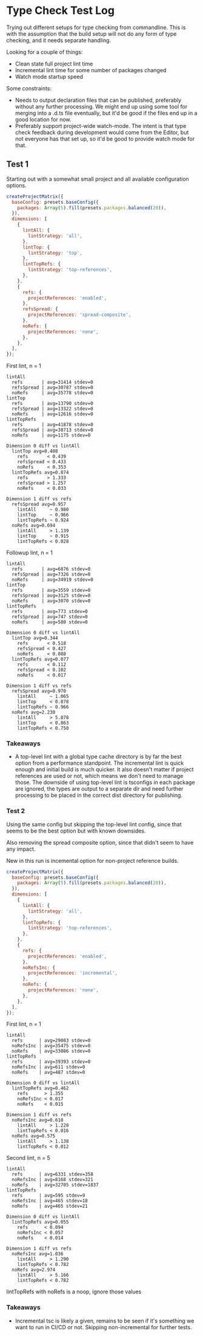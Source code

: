 # Type Check Test Log

Trying out different setups for type checking from commandline. This is with the assumption that the build setup will not do any form of type checking, and it needs separate handling.

Looking for a couple of things:

- Clean state full project lint time
- Incremental lint time for some number of packages changed
- Watch mode startup speed

Some constraints:

- Needs to output declaration files that can be published, preferably without any further processing. We might end up using some tool for merging into a .d.ts file eventually, but it'd be good if the files end up in a good location for now.
- Preferably support project-wide watch-mode. The intent is that type check feedback during development would come from the Editor, but not everyone has that set up, so it'd be good to provide watch mode for that.

## Test 1

Starting out with a somewhat small project and all available configuration options.

```js
createProjectMatrix({
  baseConfig: presets.baseConfig({
    packages: Array(5).fill(presets.packages.balanced(20)),
  }),
  dimensions: [
    {
      lintAll: {
        lintStrategy: 'all',
      },
      lintTop: {
        lintStrategy: 'top',
      },
      lintTopRefs: {
        lintStrategy: 'top-references',
      },
    },
    {
      refs: {
        projectReferences: 'enabled',
      },
      refsSpread: {
        projectReferences: 'spread-composite',
      },
      noRefs: {
        projectReferences: 'none',
      },
    },
  ],
});
```

First lint, n = 1

```text
lintAll
  refs       | avg=31414 stdev=0
  refsSpread | avg=30787 stdev=0
  noRefs     | avg=35778 stdev=0
lintTop
  refs       | avg=13790 stdev=0
  refsSpread | avg=13322 stdev=0
  noRefs     | avg=12616 stdev=0
lintTopRefs
  refs       | avg=41878 stdev=0
  refsSpread | avg=38713 stdev=0
  noRefs     | avg=1175 stdev=0

Dimension 0 diff vs lintAll
  lintTop avg=0.408
    refs       < 0.439
    refsSpread < 0.433
    noRefs     < 0.353
  lintTopRefs avg=0.874
    refs       > 1.333
    refsSpread > 1.257
    noRefs     < 0.033

Dimension 1 diff vs refs
  refsSpread avg=0.957
    lintAll     ~ 0.980
    lintTop     ~ 0.966
    lintTopRefs ~ 0.924
  noRefs avg=0.694
    lintAll     > 1.139
    lintTop     ~ 0.915
    lintTopRefs < 0.028
```

Followup lint, n = 1

```text
lintAll
  refs       | avg=6876 stdev=0
  refsSpread | avg=7326 stdev=0
  noRefs     | avg=34919 stdev=0
lintTop
  refs       | avg=3559 stdev=0
  refsSpread | avg=3125 stdev=0
  noRefs     | avg=3070 stdev=0
lintTopRefs
  refs       | avg=773 stdev=0
  refsSpread | avg=747 stdev=0
  noRefs     | avg=580 stdev=0

Dimension 0 diff vs lintAll
  lintTop avg=0.344
    refs       < 0.518
    refsSpread < 0.427
    noRefs     < 0.088
  lintTopRefs avg=0.077
    refs       < 0.112
    refsSpread < 0.102
    noRefs     < 0.017

Dimension 1 diff vs refs
  refsSpread avg=0.970
    lintAll     ~ 1.065
    lintTop     < 0.878
    lintTopRefs ~ 0.966
  noRefs avg=2.230
    lintAll     > 5.078
    lintTop     < 0.863
    lintTopRefs < 0.750
```

### Takeaways

- A top-level lint with a global type cache directory is by far the best option from a performance standpoint. The incremental lint is quick enough and initial build is much quicker. It also doesn't matter if project references are used or not, which means we don't need to manage those. The downside of using top-level lint is tsconfigs in each package are ignored, the types are output to a separate dir and need further processing to be placed in the correct dist directory for publishing.

### Test 2

Using the same config but skipping the top-level lint config, since that seems to be the best option but with known downsides.

Also removing the spread composite option, since that didn't seem to have any impact.

New in this run is incemental option for non-project reference builds.

```js
createProjectMatrix({
  baseConfig: presets.baseConfig({
    packages: Array(5).fill(presets.packages.balanced(20)),
  }),
  dimensions: [
    {
      lintAll: {
        lintStrategy: 'all',
      },
      lintTopRefs: {
        lintStrategy: 'top-references',
      },
    },
    {
      refs: {
        projectReferences: 'enabled',
      },
      noRefsInc: {
        projectReferences: 'incremental',
      },
      noRefs: {
        projectReferences: 'none',
      },
    },
  ],
});
```

First lint, n = 1

```text
lintAll
  refs      | avg=29083 stdev=0
  noRefsInc | avg=35475 stdev=0
  noRefs    | avg=33086 stdev=0
lintTopRefs
  refs      | avg=39393 stdev=0
  noRefsInc | avg=611 stdev=0
  noRefs    | avg=487 stdev=0

Dimension 0 diff vs lintAll
  lintTopRefs avg=0.462
    refs      > 1.355
    noRefsInc < 0.017
    noRefs    < 0.015

Dimension 1 diff vs refs
  noRefsInc avg=0.618
    lintAll     > 1.220
    lintTopRefs < 0.016
  noRefs avg=0.575
    lintAll     > 1.138
    lintTopRefs < 0.012
```

Second lint, n = 5

```text
lintAll
  refs      | avg=6331 stdev=358
  noRefsInc | avg=8168 stdev=321
  noRefs    | avg=32705 stdev=1837
lintTopRefs
  refs      | avg=595 stdev=9
  noRefsInc | avg=465 stdev=18
  noRefs    | avg=465 stdev=21

Dimension 0 diff vs lintAll
  lintTopRefs avg=0.055
    refs      < 0.094
    noRefsInc < 0.057
    noRefs    < 0.014

Dimension 1 diff vs refs
  noRefsInc avg=1.036
    lintAll     > 1.290
    lintTopRefs < 0.782
  noRefs avg=2.974
    lintAll     > 5.166
    lintTopRefs < 0.782
```

lintTopRefs with noRefs is a noop, ignore those values

### Takeaways

- Incremental tsc is likely a given, remains to be seen if it's something we want to run in CI/CD or not. Skipping non-incremental for further tests.
